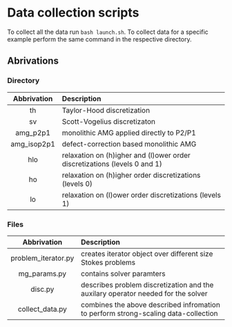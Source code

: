 # Data collection scripts

To collect all the data run `bash launch.sh`. 
To collect data for a specific example perform the same command in the
respective directory. 

## Abrivations

### Directory 
| Abbrivation                  | Description |
| :-----------:                |:------------|
| th                           | Taylor-Hood discretization    |
| sv                           | Scott-Vogelius discretizaton  |
| amg_p2p1                     | monolithic AMG applied directly to P2/P1 |
| amg_isop2p1                  | defect-correction based monolithic AMG |
| hlo                          | relaxation on (h)igher and (l)ower order discretizations (levels 0 and 1)|
| ho                           | relaxation on (h)igher order discretizations (levels 0)|
| lo                           | relaxation on (l)ower order discretizations (levels 1)|

### Files
| Abbrivation                  | Description |
| :-----------:                |:------------|
| problem_iterator.py          | creates iterator object over different size Stokes problems  |
| mg_params.py                 | contains solver paramters  |
| disc.py                      | describes problem discretization and the auxilary operator needed for the solver|
| collect_data.py              | combines the above described infromation to perform strong-scaling data-collection |

